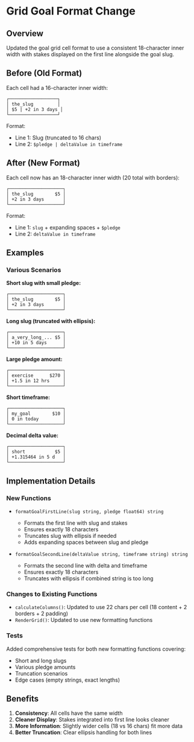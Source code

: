 # Grid Goal Format Change

## Overview

Updated the goal grid cell format to use a consistent 18-character inner width with stakes displayed on the first line alongside the goal slug.

## Before (Old Format)

Each cell had a 16-character inner width:

```
┌──────────────────┐
│ the_slug         │
│ $5 | +2 in 3 days │
└──────────────────┘
```

Format:
- Line 1: Slug (truncated to 16 chars)
- Line 2: `$pledge | deltaValue in timeframe`

## After (New Format)

Each cell now has an 18-character inner width (20 total with borders):

```
┌────────────────────┐
│ the_slug        $5 │
│ +2 in 3 days       │
└────────────────────┘
```

Format:
- Line 1: `slug` + expanding spaces + `$pledge`
- Line 2: `deltaValue in timeframe`

## Examples

### Various Scenarios

**Short slug with small pledge:**

```text
┌────────────────────┐
│ the_slug        $5 │
│ +2 in 3 days       │
└────────────────────┘
```

**Long slug (truncated with ellipsis):**

```text
┌────────────────────┐
│ a_very_long_... $5 │
│ +10 in 5 days      │
└────────────────────┘
```

**Large pledge amount:**

```text
┌────────────────────┐
│ exercise      $270 │
│ +1.5 in 12 hrs     │
└────────────────────┘
```

**Short timeframe:**

```text
┌────────────────────┐
│ my_goal        $10 │
│ 0 in today         │
└────────────────────┘
```

**Decimal delta value:**

```text
┌────────────────────┐
│ short           $5 │
│ +1.315464 in 5 d   │
└────────────────────┘
```

## Implementation Details

### New Functions

- `formatGoalFirstLine(slug string, pledge float64) string`
  - Formats the first line with slug and stakes
  - Ensures exactly 18 characters
  - Truncates slug with ellipsis if needed
  - Adds expanding spaces between slug and pledge

- `formatGoalSecondLine(deltaValue string, timeframe string) string`
  - Formats the second line with delta and timeframe
  - Ensures exactly 18 characters
  - Truncates with ellipsis if combined string is too long

### Changes to Existing Functions

- `calculateColumns()`: Updated to use 22 chars per cell (18 content + 2 borders + 2 padding)
- `RenderGrid()`: Updated to use new formatting functions

### Tests

Added comprehensive tests for both new formatting functions covering:
- Short and long slugs
- Various pledge amounts
- Truncation scenarios
- Edge cases (empty strings, exact lengths)

## Benefits

1. **Consistency**: All cells have the same width
2. **Cleaner Display**: Stakes integrated into first line looks cleaner
3. **More Information**: Slightly wider cells (18 vs 16 chars) fit more data
4. **Better Truncation**: Clear ellipsis handling for both lines
